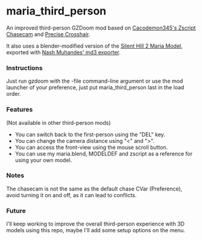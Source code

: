 # maria_third_person

An improved third-person GZDoom mod based on [Cacodemon345's Zscript Chasecam](https://forum.zdoom.org/viewtopic.php?f=43&t=63361) and [Precise Crosshair](https://github.com/mmaulwurff/precise-crosshair).

It also uses a blender-modified version of the [Silent Hill 2 Maria Model](https://sketchfab.com/3d-models/maria-silent-hill-2-9ce11e427ba649cd95a8428a0add59cf), exported with [Nash Muhandes' md3 exporter](https://github.com/nashmuhandes/io_export_gzdoom_md3/tree/neo_blender).

### Instructions

Just run gzdoom with the -file command-line argument or use the mod launcher of your preference, just put maria_third_person last in the load order.

### Features
(Not available in other third-person mods)

* You can switch back to the first-person using the "DEL" key.
* You can change the camera distance using "<" and ">".
* You can access the front-view using the mouse scroll button.
* You can use my maria.blend, MODELDEF and zscript as a reference for using your own model.

### Notes

The chasecam is not the same as the default chase CVar (Preference), avoid turning it on and off, as it can lead to conflicts.

### Future

I'll keep working to improve the overall third-person experience with 3D models using this repo,
maybe I'll add some setup options on the menu.